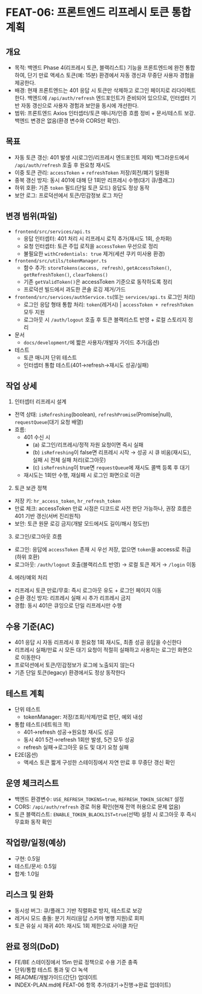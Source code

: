 # FEAT-06: 프론트엔드 리프레시 토큰 통합 계획

## 개요
- 목적: 백엔드 Phase 4(리프레시 토큰, 블랙리스트) 기능을 프론트엔드에 완전 통합하여, 단기 만료 액세스 토큰(예: 15분) 환경에서 자동 갱신과 무중단 사용자 경험을 제공한다.
- 배경: 현재 프론트엔드는 401 응답 시 토큰만 삭제하고 로그인 페이지로 리다이렉트한다. 백엔드에 `/api/auth/refresh` 엔드포인트가 준비되어 있으므로, 인터셉터 기반 자동 갱신으로 사용자 경험과 보안을 동시에 개선한다.
- 범위: 프론트엔드 Axios 인터셉터/토큰 매니저/인증 흐름 정비 + 문서/테스트 보강. 백엔드 변경은 없음(환경 변수와 CORS만 확인).

## 목표
- 자동 토큰 갱신: 401 발생 시(로그인/리프레시 엔드포인트 제외) 백그라운드에서 `/api/auth/refresh` 호출 후 원요청 재시도
- 이중 토큰 관리: `accessToken` + `refreshToken` 저장/회전/폐기 일원화
- 중복 갱신 방지: 동시 401에 대해 단 1회만 리프레시 수행(대기 큐/플래그)
- 하위 호환: 기존 `token` 필드(단일 토큰 모드) 응답도 정상 동작
- 보안 로그: 프로덕션에서 토큰/민감정보 로그 차단

## 변경 범위(파일)
- `frontend/src/services/api.ts`
  - 응답 인터셉터: 401 처리 시 리프레시 로직 추가(재시도 1회, 순차화)
  - 요청 인터셉터: 토큰 주입 로직을 `accessToken` 우선으로 정리
  - 불필요한 `withCredentials: true` 제거(세션 쿠키 미사용 환경)
- `frontend/src/utils/tokenManager.ts`
  - 함수 추가: `storeTokens(access, refresh)`, `getAccessToken()`, `getRefreshToken()`, `clearTokens()`
  - 기존 `getValidToken()`은 accessToken 기준으로 동작하도록 정리
  - 프로덕션 빌드에서 과도한 콘솔 로깅 제거/가드
- `frontend/src/services/authService.ts`(또는 `services/api.ts` 로그인 처리)
  - 로그인 응답 형태 통합 처리: `token`(레거시) | `accessToken + refreshToken` 모두 지원
  - 로그아웃 시 `/auth/logout` 호출 후 토큰 블랙리스트 반영 + 로컬 스토리지 정리
- 문서
  - `docs/development/`에 짧은 사용자/개발자 가이드 추가(옵션)
- 테스트
  - 토큰 매니저 단위 테스트
  - 인터셉터 통합 테스트(401→refresh→재시도 성공/실패)

## 작업 상세
1) 인터셉터 리프레시 설계
- 전역 상태: `isRefreshing`(boolean), `refreshPromise`(Promise|null), `requestQueue`(대기 요청 배열)
- 흐름:
  - 401 수신 시
    - (a) 로그인/리프레시/정적 자원 요청이면 즉시 실패
    - (b) `isRefreshing`이 false면 리프레시 시작 → 성공 시 큐 비움(재시도), 실패 시 전체 실패 처리(로그아웃)
    - (c) `isRefreshing`이 true면 `requestQueue`에 재시도 콜백 등록 후 대기
  - 재시도는 1회만 수행, 재실패 시 로그인 화면으로 이관

2) 토큰 보관 정책
- 저장 키: `hr_access_token`, `hr_refresh_token`
- 만료 체크: accessToken 만료 시점은 디코드로 사전 판단 가능하나, 권장 흐름은 401 기반 갱신(서버 진리원칙)
- 보안: 토큰 원문 로깅 금지(개발 모드에서도 길이/해시 정도만)

3) 로그인/로그아웃 흐름
- 로그인: 응답에 `accessToken` 존재 시 우선 저장, 없으면 `token`을 access로 취급(하위 호환)
- 로그아웃: `/auth/logout` 호출(블랙리스트 반영) → 로컬 토큰 제거 → `/login` 이동

4) 에러/예외 처리
- 리프레시 토큰 만료/무효: 즉시 로그아웃 유도 + 로그인 페이지 이동
- 순환 갱신 방지: 리프레시 실패 시 추가 리프레시 금지
- 경합: 동시 401은 큐잉으로 단일 리프레시만 수행

## 수용 기준(AC)
- 401 응답 시 자동 리프레시 후 원요청 1회 재시도, 최종 성공 응답을 수신한다
- 리프레시 실패/만료 시 모든 대기 요청이 적절히 실패하고 사용자는 로그인 화면으로 이동한다
- 프로덕션에서 토큰/민감정보가 로그에 노출되지 않는다
- 기존 단일 토큰(legacy) 환경에서도 정상 동작한다

## 테스트 계획
- 단위 테스트
  - tokenManager: 저장/조회/삭제/만료 판단, 예외 내성
- 통합 테스트(네트워크 목)
  - 401→refresh 성공→원요청 재시도 성공
  - 동시 401 5건→refresh 1회만 발생, 5건 모두 성공
  - refresh 실패→로그아웃 유도 및 대기 요청 실패
- E2E(옵션)
  - 액세스 토큰 짧게 구성한 스테이징에서 자연 만료 후 무중단 갱신 확인

## 운영 체크리스트
- 백엔드 환경변수: `USE_REFRESH_TOKENS=true`, `REFRESH_TOKEN_SECRET` 설정
- CORS: `/api/auth/refresh` 경로 허용 확인(현재 전역 허용으로 문제 없음)
- 토큰 블랙리스트: `ENABLE_TOKEN_BLACKLIST=true`(선택) 설정 시 로그아웃 후 즉시 무효화 동작 확인

## 작업량/일정(예상)
- 구현: 0.5일
- 테스트/문서: 0.5일
- 합계: 1.0일

## 리스크 및 완화
- 동시성 버그: 큐/플래그 기반 직렬화로 방지, 테스트로 보강
- 레거시 모드 충돌: 분기 처리(응답 스키마 병행 지원)로 회피
- 토큰 유실 시 재귀 401: 재시도 1회 제한으로 사이클 차단

## 완료 정의(DoD)
- FE/BE 스테이징에서 15m 만료 정책으로 수용 기준 충족
- 단위/통합 테스트 통과 및 CI 녹색
- README/개발가이드(간단) 업데이트
- INDEX-PLAN.md에 FEAT-06 항목 추가(대기→진행→완료 업데이트)
